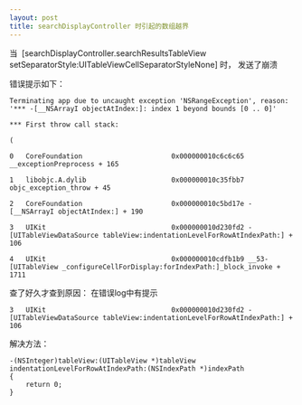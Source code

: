 ```yaml
---
layout: post
title: searchDisplayController 时引起的数组越界
---
```


当  [searchDisplayController.searchResultsTableView setSeparatorStyle:UITableViewCellSeparatorStyleNone] 时， 发送了崩溃

错误提示如下：

```
Terminating app due to uncaught exception 'NSRangeException', reason: '*** -[__NSArrayI objectAtIndex:]: index 1 beyond bounds [0 .. 0]'

*** First throw call stack:

(

0   CoreFoundation                      0x000000010c6c6c65 __exceptionPreprocess + 165

1   libobjc.A.dylib                     0x000000010c35fbb7 objc_exception_throw + 45

2   CoreFoundation                      0x000000010c5bd17e -[__NSArrayI objectAtIndex:] + 190

3   UIKit                               0x000000010d230fd2 -[UITableViewDataSource tableView:indentationLevelForRowAtIndexPath:] + 106

4   UIKit                               0x000000010cdfb1b9 __53-[UITableView _configureCellForDisplay:forIndexPath:]_block_invoke + 1711
```

查了好久才查到原因： 在错误log中有提示

```
3   UIKit                               0x000000010d230fd2 -[UITableViewDataSource tableView:indentationLevelForRowAtIndexPath:] + 106
```

解决方法：

```
-(NSInteger)tableView:(UITableView *)tableView indentationLevelForRowAtIndexPath:(NSIndexPath *)indexPath
{
    return 0;
}
```

